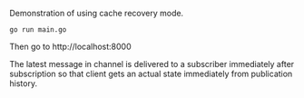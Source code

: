 Demonstration of using cache recovery mode.

```
go run main.go
```

Then go to http://localhost:8000 

The latest message in channel is delivered to a subscriber immediately after subscription so that client gets an
actual state immediately from publication history.